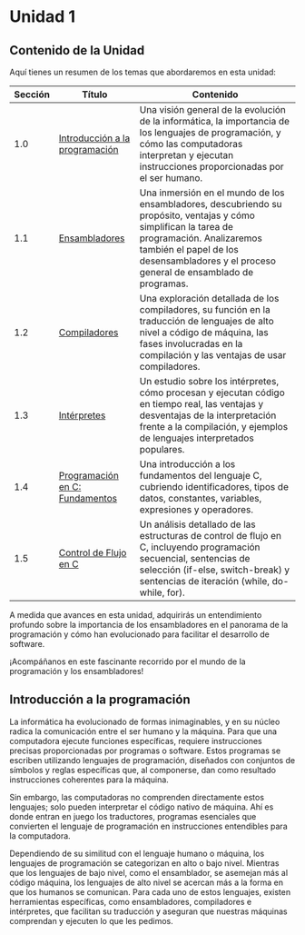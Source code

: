 # Unidad 1

## Contenido de la Unidad

Aquí tienes un resumen de los temas que abordaremos en esta unidad:

| Sección | Título                                                            | Contenido                                                                                                                                                                                                                               |
| ------- | ----------------------------------------------------------------- | --------------------------------------------------------------------------------------------------------------------------------------------------------------------------------------------------------------------------------------- |
| 1.0     | [Introducción a la programación](#introducción-a-la-programación) | Una visión general de la evolución de la informática, la importancia de los lenguajes de programación, y cómo las computadoras interpretan y ejecutan instrucciones proporcionadas por el ser humano.                                   |
| 1.1     | [Ensambladores](./ensambladores.md)                               | Una inmersión en el mundo de los ensambladores, descubriendo su propósito, ventajas y cómo simplifican la tarea de programación. Analizaremos también el papel de los desensambladores y el proceso general de ensamblado de programas. |
| 1.2     | [Compiladores](./compiladores.md)                                 | Una exploración detallada de los compiladores, su función en la traducción de lenguajes de alto nivel a código de máquina, las fases involucradas en la compilación y las ventajas de usar compiladores.                                |
| 1.3     | [Intérpretes](./interpretes.md)                                   | Un estudio sobre los intérpretes, cómo procesan y ejecutan código en tiempo real, las ventajas y desventajas de la interpretación frente a la compilación, y ejemplos de lenguajes interpretados populares.                             |
| 1.4     | [Programación en C: Fundamentos](./fundamentos_c.md)              | Una introducción a los fundamentos del lenguaje C, cubriendo identificadores, tipos de datos, constantes, variables, expresiones y operadores.                                                                                          |
| 1.5     | [Control de Flujo en C](./control_flujo_c.md)                     | Un análisis detallado de las estructuras de control de flujo en C, incluyendo programación secuencial, sentencias de selección (if-else, switch-break) y sentencias de iteración (while, do-while, for).                                |

A medida que avances en esta unidad, adquirirás un entendimiento profundo sobre la importancia de los ensambladores en el panorama de la programación y cómo han evolucionado para facilitar el desarrollo de software.

¡Acompáñanos en este fascinante recorrido por el mundo de la programación y los ensambladores!

## Introducción a la programación

La informática ha evolucionado de formas inimaginables, y en su núcleo radica la comunicación entre el ser humano y la máquina. Para que una computadora ejecute funciones específicas, requiere instrucciones precisas proporcionadas por programas o software. Estos programas se escriben utilizando lenguajes de programación, diseñados con conjuntos de símbolos y reglas específicas que, al componerse, dan como resultado instrucciones coherentes para la máquina.

Sin embargo, las computadoras no comprenden directamente estos lenguajes; solo pueden interpretar el código nativo de máquina. Ahí es donde entran en juego los traductores, programas esenciales que convierten el lenguaje de programación en instrucciones entendibles para la computadora.

Dependiendo de su similitud con el lenguaje humano o máquina, los lenguajes de programación se categorizan en alto o bajo nivel. Mientras que los lenguajes de bajo nivel, como el ensamblador, se asemejan más al código máquina, los lenguajes de alto nivel se acercan más a la forma en que los humanos se comunican. Para cada uno de estos lenguajes, existen herramientas específicas, como ensambladores, compiladores e intérpretes, que facilitan su traducción y aseguran que nuestras máquinas comprendan y ejecuten lo que les pedimos.
